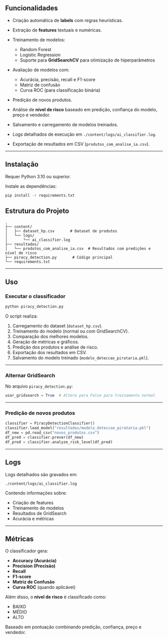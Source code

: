 ## Funcionalidades

* Criação automática de **labels** com regras heurísticas.
* Extração de **features** textuais e numéricas.
* Treinamento de modelos:

  * Random Forest
  * Logistic Regression
  * Suporte para **GridSearchCV** para otimização de hiperparâmetros
* Avaliação de modelos com:

  * Acurácia, precisão, recall e F1-score
  * Matriz de confusão
  * Curva ROC (para classificação binária)
* Predição de novos produtos.
* Análise de **nível de risco** baseado em predição, confiança do modelo, preço e vendedor.
* Salvamento e carregamento de modelos treinados.
* Logs detalhados de execução em `./content/logs/ai_classifier.log`.
* Exportação de resultados em CSV (`produtos_com_analise_ia.csv`).

---

## Instalação

Requer Python 3.10 ou superior.

Instale as dependências:

```bash
pip install -r requirements.txt
```

## Estrutura do Projeto

```
.
├── content/
│   ├── dataset_hp.csv       # Dataset de produtos
│   └── logs/
│       └── ai_classifier.log
├── resultados/
│   └── produtos_com_analise_ia.csv  # Resultados com predições e nível de risco
├── piracy_detection.py       # Código principal
└── requirements.txt
```

---

## Uso

### Executar o classificador

```bash
python piracy_detection.py
```

O script realiza:

1. Carregamento do dataset (`dataset_hp.csv`).
2. Treinamento do modelo (normal ou com GridSearchCV).
3. Comparação dos melhores modelos.
4. Geração de métricas e gráficos.
5. Predição dos produtos e análise de risco.
6. Exportação dos resultados em CSV.
7. Salvamento do modelo treinado (`modelo_deteccao_pirataria.pkl`).

---

### Alternar GridSearch

No arquivo `piracy_detection.py`:

```python
usar_gridsearch = True  # Altere para False para treinamento normal
```

---

### Predição de novos produtos

```python
classifier = PiracyDetectionClassifier()
classifier.load_model("resultados/modelo_deteccao_pirataria.pkl")
df_new = pd.read_csv("novos_produtos.csv")
df_pred = classifier.prever(df_new)
df_pred = classifier.analyze_risk_level(df_pred)
```

---

## Logs

Logs detalhados são gravados em:

```
./content/logs/ai_classifier.log
```

Contendo informações sobre:

* Criação de features
* Treinamento de modelos
* Resultados de GridSearch
* Acurácia e métricas

---

## Métricas

O classificador gera:

* **Accuracy (Acurácia)**
* **Precision (Precisão)**
* **Recall**
* **F1-score**
* **Matriz de Confusão**
* **Curva ROC** (quando aplicável)

Além disso, o **nível de risco** é classificado como:

* BAIXO
* MÉDIO
* ALTO

Baseado em pontuação combinando predição, confiança, preço e vendedor.

